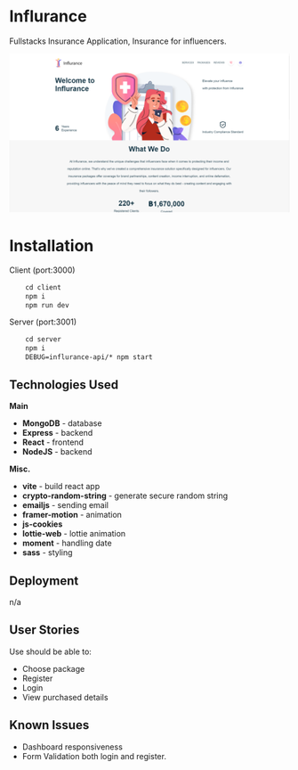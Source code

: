 # Influrance

Fullstacks Insurance Application, Insurance for influencers.

![title](planning/landing_page.png)

# Installation

Client (port:3000)

        cd client
        npm i
        npm run dev

Server (port:3001)

        cd server
        npm i
        DEBUG=influrance-api/* npm start

## Technologies Used

**Main**

- **MongoDB** - database
- **Express** - backend
- **React** - frontend
- **NodeJS** - backend

**Misc.**

- **vite** - build react app
- **crypto-random-string** - generate secure random string
- **emailjs** - sending email
- **framer-motion** - animation
- **js-cookies**
- **lottie-web** - lottie animation
- **moment** - handling date
- **sass** - styling

## Deployment

n/a

## User Stories

Use should be able to:

- Choose package
- Register
- Login
- View purchased details

## Known Issues

- Dashboard responsiveness
- Form Validation both login and register.
